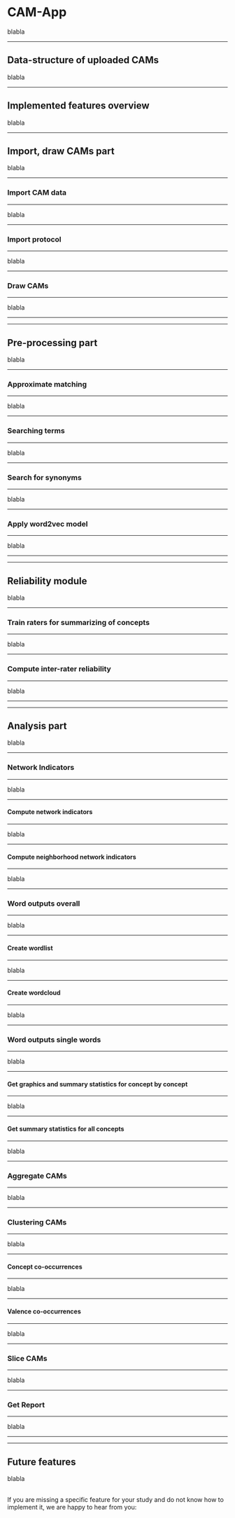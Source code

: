 CAM-App
=====

blabla 

***
Data-structure of uploaded CAMs
----------------

blabla

***
Implemented features overview
----------------

blabla


***
Import, draw CAMs part
----------------

blabla


***
### Import CAM data
---

blabla



***
### Import protocol
---

blabla


***
### Draw CAMs
---

blabla

***
***
Pre-processing part
----------------

blabla


***
### Approximate matching
---

blabla


***
### Searching terms
---

blabla


***
### Search for synonyms
---

blabla


***
### Apply word2vec model
---

blabla



***
***
Reliability module
----------------

blabla



***
### Train raters for summarizing of concepts
---

blabla



***
### Compute inter-rater reliability
---

blabla


***
***
Analysis part
----------------

blabla


***
### Network Indicators
---

blabla


***
#### Compute network indicators
---

blabla


***
#### Compute neighborhood network indicators
---

blabla



***
### Word outputs overall
---

blabla


***
#### Create wordlist
---

blabla


***
#### Create wordcloud
---

blabla



***
### Word outputs single words
---

blabla


***
#### Get graphics and summary statistics for concept by concept
---

blabla

***
#### Get summary statistics for all concepts
---

blabla




***
### Aggregate CAMs
---

blabla




***
### Clustering CAMs
---

blabla


***
#### Concept co-occurrences
---

blabla


***
#### Valence co-occurrences
---

blabla



***
### Slice CAMs
---

blabla




***
### Get Report
---

blabla


***
***
Future features
----------------

blabla


<br>
If you are missing a specific feature for your study and do not know how to implement it, we are happy to hear from you: <cam.contact@drawyourminds.de>